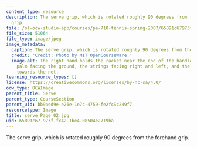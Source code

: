 ```yaml
---
content_type: resource
description: The serve grip, which is rotated roughly 90 degrees from the forehand
  grip.
file: /ol-ocw-studio-app/courses/pe-710-tennis-spring-2007/65891c67973ffc421be408504e2719ba_serve_Page_02.jpg
file_size: 51064
file_type: image/jpeg
image_metadata:
  caption: The serve grip, which is rotated roughly 90 degrees from the forehand grip.
  credit: 'Credit: Photo by MIT OpenCourseWare.'
  image-alt: The right hand holds the racket near the end of the handle, with the
    palm facing the ground, the strings facing right and left, and the head pointing
    towards the net.
learning_resource_types: []
license: https://creativecommons.org/licenses/by-nc-sa/4.0/
ocw_type: OCWImage
parent_title: Serve
parent_type: CourseSection
parent_uid: bb9aed9e-e26e-1e7c-4759-fe2fc9c249f7
resourcetype: Image
title: serve_Page_02.jpg
uid: 65891c67-973f-fc42-1be4-08504e2719ba
---
```

The serve grip, which is rotated roughly 90 degrees from the forehand grip.